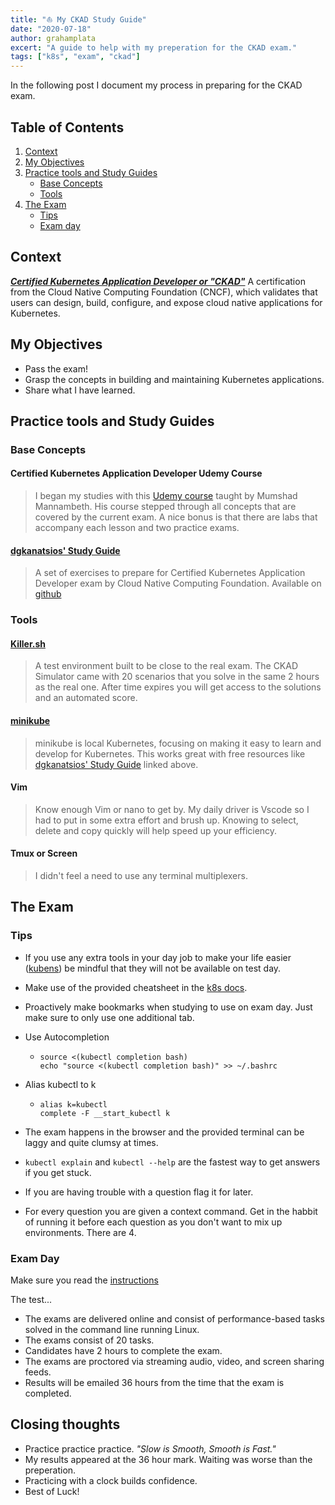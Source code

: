 ```yaml
---
title: "⛵ My CKAD Study Guide"
date: "2020-07-18"
author: grahamplata
excert: "A guide to help with my preperation for the CKAD exam."
tags: ["k8s", "exam", "ckad"]
---
```


In the following post I document my process in preparing for the CKAD exam.

## Table of Contents

1. [Context](#context)
2. [My Objectives](#my-objectives)
3. [Practice tools and Study Guides](#practice-tools-and-study-guides)
   - [Base Concepts](#base-concepts)
   - [Tools](#tools)
4. [The Exam](#the-exam)
   - [Tips](#tips)
   - [Exam day](#exam-day)

## Context

**_[Certified Kubernetes Application Developer or "CKAD"](https://www.cncf.io/certification/ckad/)_** A certification from the Cloud Native Computing Foundation (CNCF), which validates that users can design, build, configure, and expose cloud native applications for Kubernetes.

## My Objectives

- Pass the exam!
- Grasp the concepts in building and maintaining Kubernetes applications.
- Share what I have learned.

## Practice tools and Study Guides

### Base Concepts

#### Certified Kubernetes Application Developer Udemy Course

> I began my studies with this [Udemy course](https://www.udemy.com/course/certified-kubernetes-application-developer/) taught by Mumshad Mannambeth. His course stepped through all concepts that are covered by the current exam. A nice bonus is that there are labs that accompany each lesson and two practice exams.

#### [dgkanatsios' Study Guide](https://github.com/dgkanatsios/CKAD-exercises)

> A set of exercises to prepare for Certified Kubernetes Application Developer exam by Cloud Native Computing Foundation. Available on [github](https://github.com/dgkanatsios/CKAD-exercises)

### Tools

#### [Killer.sh](Killer.sh)

> A test environment built to be close to the real exam. The CKAD Simulator came with 20 scenarios that you solve in the same 2 hours as the real one. After time expires you will get access to the solutions and an automated score.

#### [minikube](https://minikube.sigs.k8s.io/docs/start/)

> minikube is local Kubernetes, focusing on making it easy to learn and develop for Kubernetes. This works great with free resources like [dgkanatsios' Study Guide](https://github.com/dgkanatsios/CKAD-exercises) linked above.

#### Vim

> Know enough Vim or nano to get by. My daily driver is Vscode so I had to put in some extra effort and brush up. Knowing to select, delete and copy quickly will help speed up your efficiency.

#### Tmux or Screen

> I didn't feel a need to use any terminal multiplexers.

## The Exam

### Tips

- If you use any extra tools in your day job to make your life easier ([kubens](https://github.com/ahmetb/kubectx)) be mindful that they will not be available on test day.
- Make use of the provided cheatsheet in the [k8s docs](https://kubernetes.io/docs/reference/kubectl/cheatsheet/).
- Proactively make bookmarks when studying to use on exam day. Just make sure to only use one additional tab.
- Use Autocompletion

  - ```shell
    source <(kubectl completion bash)
    echo "source <(kubectl completion bash)" >> ~/.bashrc
    ```

- Alias kubectl to k

  - ```shell
    alias k=kubectl
    complete -F __start_kubectl k
    ```

- The exam happens in the browser and the provided terminal can be laggy and quite clumsy at times.
- `kubectl explain` and `kubectl --help` are the fastest way to get answers if you get stuck.
- If you are having trouble with a question flag it for later.
- For every question you are given a context command. Get in the habbit of running it before each question as you don't want to mix up environments. There are 4.

### Exam Day

Make sure you read the [instructions](https://docs.linuxfoundation.org/tc-docs/certification/tips-cka-and-ckad)

The test...

- The exams are delivered online and consist of performance-based tasks solved in the command line running Linux.
- The exams consist of 20 tasks.
- Candidates have 2 hours to complete the exam.
- The exams are proctored via streaming audio, video, and screen sharing feeds.
- Results will be emailed 36 hours from the time that the exam is completed.

## Closing thoughts

- Practice practice practice. _"Slow is Smooth, Smooth is Fast."_
- My results appeared at the 36 hour mark. Waiting was worse than the preperation.
- Practicing with a clock builds confidence.
- Best of Luck!
